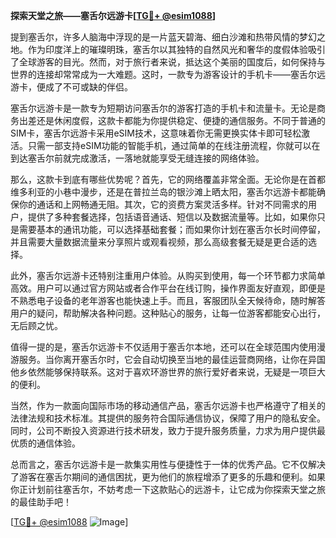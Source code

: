 **探索天堂之旅——塞舌尔远游卡[[TG💪+ @esim1088](https://t.me/s/esim1088)]**

提到塞舌尔，许多人脑海中浮现的是一片蓝天碧海、细白沙滩和热带风情的梦幻之地。作为印度洋上的璀璨明珠，塞舌尔以其独特的自然风光和奢华的度假体验吸引了全球游客的目光。然而，对于旅行者来说，抵达这个美丽的国度后，如何保持与世界的连接却常常成为一大难题。这时，一款专为游客设计的手机卡——塞舌尔远游卡，便成了不可或缺的伴侣。

塞舌尔远游卡是一款专为短期访问塞舌尔的游客打造的手机卡和流量卡。无论是商务出差还是休闲度假，这款卡都能为你提供稳定、便捷的通信服务。不同于普通的SIM卡，塞舌尔远游卡采用eSIM技术，这意味着你无需更换实体卡即可轻松激活。只需一部支持eSIM功能的智能手机，通过简单的在线注册流程，你就可以在到达塞舌尔前就完成激活，一落地就能享受无缝连接的网络体验。

那么，这款卡到底有哪些优势呢？首先，它的网络覆盖非常全面。无论你是在首都维多利亚的小巷中漫步，还是在普拉兰岛的银沙滩上晒太阳，塞舌尔远游卡都能确保你的通话和上网畅通无阻。其次，它的资费方案灵活多样。针对不同需求的用户，提供了多种套餐选择，包括语音通话、短信以及数据流量等。比如，如果你只是需要基本的通讯功能，可以选择基础套餐；而如果你计划在塞舌尔长时间停留，并且需要大量数据流量来分享照片或观看视频，那么高级套餐无疑是更合适的选择。

此外，塞舌尔远游卡还特别注重用户体验。从购买到使用，每一个环节都力求简单高效。用户可以通过官方网站或者合作平台在线订购，操作界面友好直观，即便是不熟悉电子设备的老年游客也能快速上手。而且，客服团队全天候待命，随时解答用户的疑问，帮助解决各种问题。这种贴心的服务，让每一位游客都能安心出行，无后顾之忧。

值得一提的是，塞舌尔远游卡不仅适用于塞舌尔本地，还可以在全球范围内使用漫游服务。当你离开塞舌尔时，它会自动切换至当地的最佳运营商网络，让你在异国他乡依然能够保持联系。这对于喜欢环游世界的旅行爱好者来说，无疑是一项巨大的便利。

当然，作为一款面向国际市场的移动通信产品，塞舌尔远游卡也严格遵守了相关的法律法规和技术标准。其提供的服务符合国际通信协议，保障了用户的隐私安全。同时，公司不断投入资源进行技术研发，致力于提升服务质量，力求为用户提供最优质的通信体验。

总而言之，塞舌尔远游卡是一款集实用性与便捷性于一体的优秀产品。它不仅解决了游客在塞舌尔期间的通信困扰，更为他们的旅程增添了更多的乐趣和便利。如果你正计划前往塞舌尔，不妨考虑一下这款贴心的远游卡，让它成为你探索天堂之旅的最佳助手吧！

[[TG💪+ @esim1088](https://t.me/s/esim1088) ![Image](https://i.postimg.cc/4NQfJmqS/Snipaste-2025-05-13-00-14-12.png)]